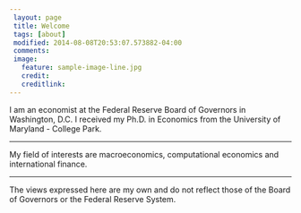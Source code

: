 ```yaml
---
 layout: page
 title: Welcome
 tags: [about]
 modified: 2014-08-08T20:53:07.573882-04:00
 comments: 
 image:
   feature: sample-image-line.jpg
   credit: 
   creditlink: 
---
```

I am an economist at the Federal Reserve Board of Governors in Washington, D.C. I received my Ph.D. in Economics from the University of Maryland - College Park. 

---
My field of interests are macroeconomics, computational economics and international finance.

---

The views expressed here are my own and do not reflect those of the Board of Governors or the Federal Reserve System.
 
<!--## Minimal Mistakes is all about:
 * Responsive templates. Looking good on mobile, tablet, and desktop.
 * Gracefully degrading in older browsers. Compatible with Internet Explorer 8+ and all modern browsers.
 * Minimal embellishments -- content first.
 * Optional large feature images for posts and pages.
 * Simple and clear permalink structure.
 * [Custom 404 page](http://mmistakes.github.io/minimal-mistakes/404.html) to get you started.
 * Support for Disqus Comments
<a markdown="0" href="{{ site.url }}/theme-setup" class="btn">Install Minimal Mistakes Theme</a> -->
